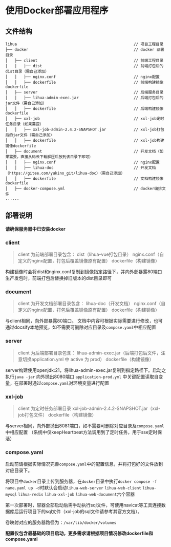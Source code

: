 # 使用Docker部署应用程序

## 文件结构
```
lihua                 	                                // 项目工程目录
├── docker                		                        // docker 部署目录
│   ├── client                                          // 前端工程目录
│   │   ├── dist	                                    // 前端打包后的dist目录（需自己添加）
│   │   ├── nginx.conf	                                // nginx配置
│   │   ├── dockerfile	                                // 前端构建镜像dockerfile
│   ├── server                                          // 后端服务目录
│   │   ├── lihua-admin-exec.jar	                    // 后端打包后的jar文件（需自己添加）
│   │   ├── dockerfile	             		            // 后端构建镜像dockerfile
│   ├── xxl-job                                         // xxl-job定时任务目录（如果需要）
│   │   ├── xxl-job-admin-2.4.2-SNAPSHOT.jar	        // xxl-job打包后的jar文件（需自己添加）
│   │   ├── dockerfile	                                // xxl-job构建镜像dockerfile
│   ├── document                                        // 开发文档（如果需要，直接从码云下载解压后放到该目录下即可）
│   │   ├── nginx.conf	                                // nginx配置
│   │   ├── lihua-doc	                                // 开发文档（https://gitee.com/yukino_git/lihua-doc）（需自己添加）
│   │   ├── dockerfile	                                // 文档构建镜像dockerfile
│   ├── docker-compose.yml                              // docker编排文件
......        
```
## 部署说明
**请确保服务器中已安装docker**

### client
> client 为前端部署目录包含：
> dist（lihua-vue打包目录）
> nginx.conf（自定义的nginx配置，打包后覆盖镜像原有配置）
> dockerfile（构建镜像）

构建镜像时会将dist和nginx.conf复制到镜像指定路径下，并向外部暴露80端口
生产发包时，前端打包后替换掉旧版本的dist目录即可

### document
> client 为开发文档部署目录包含：
> lihua-doc（开发文档）
> nginx.conf（自定义的nginx配置，打包后覆盖镜像原有配置）
> dockerfile（构建镜像）

与client相同，向外部暴露80端口。
文档中内容可根据实际需要进行修改，也可通过docsify本地预览，如不需要可删除对应目录及`compose.yaml`中相应配置

### server
> client 为后端部署目录包含：
> lihua-admin-exec.jar（后端打包后文件，注意切换application.yml 中 active 为 prod）
> dockerfile（构建镜像）

server构建使用openjdk:21，将lihua-admin-exec.jar复制到指定路径下。启动之执行`java -jar` 向外抛出8080端口
`application-prod.yml` 中关键配置读取自变量，在部署时通过`compose.yaml`对环境变量进行配置

### xxl-job
> client 为定时任务部署目录
> xxl-job-admin-2.4.2-SNAPSHOT.jar（xxl-job打包文件）
> dockerfile（构建镜像）

与server相同，向外部抛出8081端口，如不需要可删除对应目录及`compose.yaml`中相应配置
（系统中仅keepHeartbeat方法调用到了定时任务，用于sse定时保活）

### compose.yaml
启动前请根据实际情况完善`compose.yaml`中的配置信息，并将打包好的文件放到对应目录下。

将项目中`docker`目录上传到服务器，在`docker`目录中执行`docker compose -f name.yaml up -d`时默认会启动`lihua-web-server` `lihua-web-client` `lihua-mysql` `lihua-redis` `lihua-xxl-job` `lihua-web-document`六个容器

第一次部署时，容器全部启动后需手动执行sql文件，可使用navicat等工具连接数据库后运行项目下的sql文件（xxl-job的sql文件请参考其官方文档）。

卷映射对应的服务器路径为：`/var/lib/docker/volumes`


**配置仅包含最基础的项目启动，更多需求请根据项目情况修改dockerfile和compose.yaml**